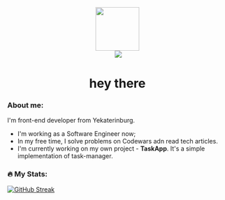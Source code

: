 <div id="header" align="center">
  <img src="https://media.giphy.com/media/M9gbBd9nbDrOTu1Mqx/giphy.gif" width="100"/>
  <div>
    <img src="https://komarev.com/ghpvc/?username=your-github-username&style=flat-square&color=blue" alt=""/>
    <img src="https://www.codewars.com/users/mirehiko/badges/micro">
  </div>
  <div id="badges"></div>
  <h1>
    hey there
  </h1>
</div>


### About me:
I'm front-end developer from Yekaterinburg. 
- I'm working as a Software Engineer now;
- In my free time, I solve problems on Codewars adn read tech articles.
- I'm currently working on my own project - **TaskApp**. It's a simple implementation of task-manager.


### :fire: My Stats:
[![GitHub Streak](http://github-readme-streak-stats.herokuapp.com?user=Mirehiko&theme=ayu-light&date_format=%5BY%20%5DM%20j)](https://git.io/streak-stats)
<!--
**Mirehiko/Mirehiko** is a ✨ _special_ ✨ repository because its `README.md` (this file) appears on your GitHub profile.

Here are some ideas to get you started:

- 🔭 I’m currently working on ...
- 🌱 I’m currently learning ...
- 👯 I’m looking to collaborate on ...
- 🤔 I’m looking for help with ...
- 💬 Ask me about ...
- 📫 How to reach me: ...
- 😄 Pronouns: ...
- ⚡ Fun fact: ...
-->
